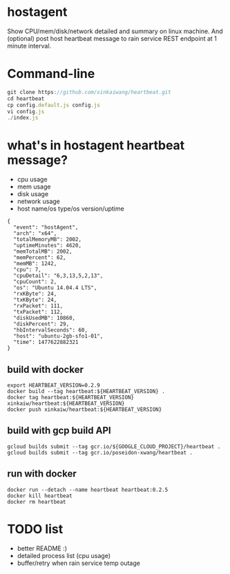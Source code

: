 # hostagent

Show CPU/mem/disk/network detailed and summary on linux machine. And (optional) post host heartbeat message to rain service REST endpoint at 1 minute interval.


# Command-line
``` js
git clone https://github.com/xinkaiwang/heartbeat.git
cd heartbeat
cp config.default.js config.js
vi config.js
./index.js
```

# what's in hostagent heartbeat message?
* cpu usage
* mem usage
* disk usage
* network usage
* host name/os type/os version/uptime
```
{
  "event": "hostAgent",
  "arch": "x64",
  "totalMemoryMB": 2002,
  "uptimeMinutes": 4620,
  "memTotalMB": 2002,
  "memPercent": 62,
  "memMB": 1242,
  "cpu": 7,
  "cpuDetail": "6,3,13,5,2,13",
  "cpuCount": 2,
  "os": "Ubuntu 14.04.4 LTS",
  "rxKByte": 24,
  "txKByte": 24,
  "rxPacket": 111,
  "txPacket": 112,
  "diskUsedMB": 10860,
  "diskPercent": 29,
  "hbIntervalSeconds": 60,
  "host": "ubuntu-2gb-sfo1-01",
  "time": 1477622882321
}
```

## build with docker
```
export HEARTBEAT_VERSION=0.2.9
docker build --tag heartbeat:${HEARTBEAT_VERSION} .
docker tag heartbeat:${HEARTBEAT_VERSION} xinkaiw/heartbeat:${HEARTBEAT_VERSION}
docker push xinkaiw/heartbeat:${HEARTBEAT_VERSION}
```

## build with gcp build API
```
gcloud builds submit --tag gcr.io/${GOOGLE_CLOUD_PROJECT}/heartbeat .
gcloud builds submit --tag gcr.io/poseidon-xwang/heartbeat .
```

## run with docker
```
docker run --detach --name heartbeat heartbeat:0.2.5
docker kill heartbeat
docker rm heartbeat
```

# TODO list
* better README :)
* detailed process list (cpu usage)
* buffer/retry when rain service temp outage